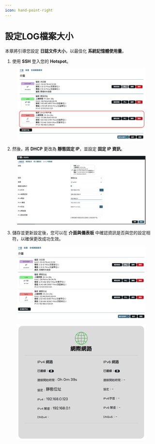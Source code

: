 ```yaml
---
icon: hand-point-right
---
```


# 設定LOG檔案大小

本章將引導您設定 **日誌文件大小**，以最佳化 **系統記憶體使用量**。

1. 使用 **SSH** 登入您的 **Hotspot**。

<figure><img src="../.gitbook/assets/截圖 2025-02-12 清晨7.22.45.png" alt=""><figcaption></figcaption></figure>

2. 然後，將 **DHCP** 更改為 **靜態固定 IP**，並設定 **固定 IP 資訊**。&#x20;

<figure><img src="../.gitbook/assets/截圖 2025-02-12 清晨7.24.45.png" alt=""><figcaption></figcaption></figure>

3. 儲存並更新設定後，您可以在 **介面與儀表板** 中確認資訊是否與您的設定相符，以確保更改成功生效。

<div><figure><img src="../.gitbook/assets/截圖 2025-02-12 清晨7.25.39.png" alt=""><figcaption></figcaption></figure> <figure><img src="../.gitbook/assets/截圖 2025-02-12 清晨7.25.47.png" alt=""><figcaption></figcaption></figure></div>
